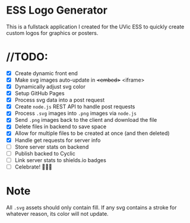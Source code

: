 # ESS Logo Generator

This is a fullstack application I created for the UVic ESS to quickly create custom logos for graphics or posters.

# //TODO:
- [x] Create dynamic front end
- [x] Make svg images auto-update in ~~\<embed>~~ \<iframe>
- [x] Dynamically adjust svg color
- [x] Setup GitHub Pages
- [x] Process svg data into a post request
- [x] Create `node.js` REST API to handle post requests
- [x] Process `.svg` images into `.png` images via `node.js`
- [x] Send `.png` images back to the client and download the file
- [x] Delete files in backend to save space
- [x] Allow for multiple files to be created at once (and then deleted)
- [x] Handle get requests for server info
- [ ] Store server stats on backend
- [ ] Publish backed to Cyclic
- [ ] Link server stats to shields.io badges
- [ ] Celebrate! 🎉🍾🥳

# Note

All `.svg` assets should only contain fill. If any svg contains a stroke for whatever reason, its color will not update.